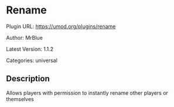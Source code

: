 # Rename

Plugin URL: https://umod.org/plugins/rename

Author: MrBlue

Latest Version: 1.1.2

Categories: universal

## Description

Allows players with permission to instantly rename other players or themselves
